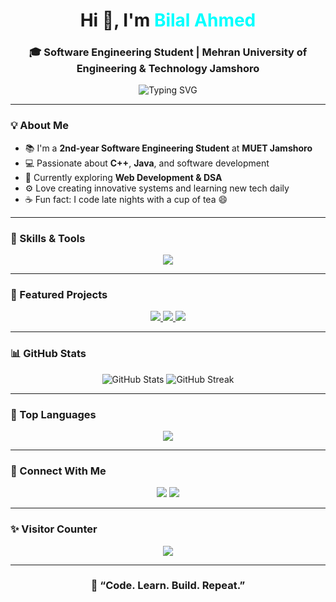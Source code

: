 <!-- 🌟 Advanced Animated GitHub Profile for Bilal Ahmed -->

<h1 align="center">Hi 👋, I'm <span style="color:#00FFFF;">Bilal Ahmed</span></h1>
<h3 align="center">🎓 Software Engineering Student | Mehran University of Engineering & Technology Jamshoro</h3>

<p align="center">
  <img src="https://readme-typing-svg.demolab.com?font=Fira+Code&size=22&pause=1000&color=00FFFF&center=true&vCenter=true&width=600&lines=Welcome+to+my+GitHub!;Software+Engineering+Student;C%2B%2B+%26+Java+Developer;Learning+and+Building+Everyday!;Let's+Code+Something+Awesome!+🚀" alt="Typing SVG" />
</p>

---

### 💡 About Me
- 📚 I'm a **2nd-year Software Engineering Student** at **MUET Jamshoro**  
- 💻 Passionate about **C++**, **Java**, and software development  
- 🌱 Currently exploring **Web Development & DSA**  
- ⚙️ Love creating innovative systems and learning new tech daily  
- ☕ Fun fact: I code late nights with a cup of tea 😄  

---

### 🧠 Skills & Tools
<p align="center">
  <img src="https://skillicons.dev/icons?i=cpp,java,html,css,js,git,github,vscode,intellij,figma" />
</p>

---

### 💎 Featured Projects

<p align="center">
  <a href="https://github.com/YOUR_USERNAME/Brabus-Car-System">
    <img src="https://github-readme-stats.vercel.app/api/pin/?username=YOUR_USERNAME&repo=Brabus-Car-System&theme=tokyonight" />
  </a>
  <a href="https://github.com/YOUR_USERNAME/Flight-Management-System">
    <img src="https://github-readme-stats.vercel.app/api/pin/?username=YOUR_USERNAME&repo=Flight-Management-System&theme=tokyonight" />
  </a>
  <a href="https://github.com/YOUR_USERNAME/ThemeParkSystem3">
    <img src="https://github-readme-stats.vercel.app/api/pin/?username=YOUR_USERNAME&repo=ThemeParkSystem3&theme=tokyonight" />
  </a>
</p>

---

### 📊 GitHub Stats
<p align="center">
  <img src="https://github-readme-stats.vercel.app/api?username=YOUR_USERNAME&show_icons=true&theme=tokyonight&hide_border=true" alt="GitHub Stats" />
  <img src="https://github-readme-streak-stats.herokuapp.com?user=YOUR_USERNAME&theme=tokyonight&hide_border=true" alt="GitHub Streak" />
</p>

---

### 🧩 Top Languages
<p align="center">
  <img src="https://github-readme-stats.vercel.app/api/top-langs/?username=YOUR_USERNAME&layout=compact&theme=tokyonight&hide_border=true" />
</p>

---

### 🔗 Connect With Me
<p align="center">
  <a href="mailto:bilalwahla567@gmail.com"><img src="https://img.shields.io/badge/Email-D14836?style=for-the-badge&logo=gmail&logoColor=white" /></a>
  <a href="https://www.linkedin.com/in/bilal-ahmed-325367333" target="_blank"><img src="https://img.shields.io/badge/LinkedIn-0A66C2?style=for-the-badge&logo=linkedin&logoColor=white" /></a>
</p>

---

### ✨ Visitor Counter
<p align="center">
  <img src="https://profile-counter.glitch.me/YOUR_USERNAME/count.svg" />
</p>

---

<h3 align="center">💬 “Code. Learn. Build. Repeat.”</h3>
